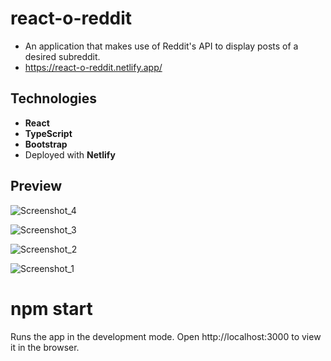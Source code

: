 # react-o-reddit

- An application that makes use of Reddit's API to display posts of a desired subreddit. 
- https://react-o-reddit.netlify.app/

## Technologies

- **React**
- **TypeScript**
- **Bootstrap**
- Deployed with **Netlify**

## Preview

![Screenshot_4](https://user-images.githubusercontent.com/27537005/115064652-2ca4c180-9ebb-11eb-84ca-16ae69f7cdde.png)

![Screenshot_3](https://user-images.githubusercontent.com/27537005/115064650-2c0c2b00-9ebb-11eb-8922-13c28495228a.png)

![Screenshot_2](https://user-images.githubusercontent.com/27537005/115064647-2b739480-9ebb-11eb-8dd9-e392741f9e0c.png)

![Screenshot_1](https://user-images.githubusercontent.com/27537005/115064654-2ca4c180-9ebb-11eb-8003-6ee6eb05b4d8.png)

# npm start

Runs the app in the development mode.
Open http://localhost:3000 to view it in the browser.